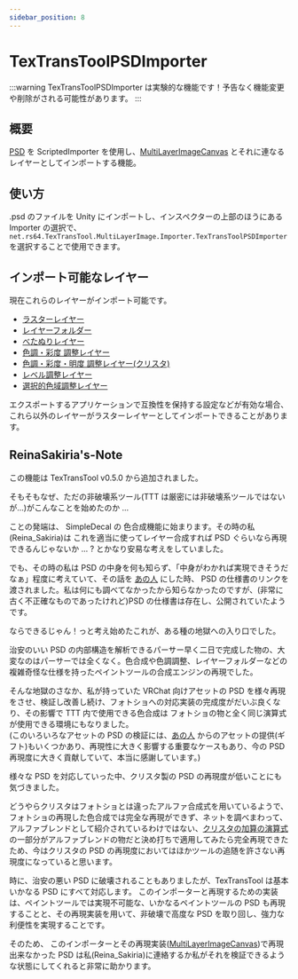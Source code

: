 ```yaml
---
sidebar_position: 8
---
```


# TexTransToolPSDImporter

:::warning
TexTransToolPSDImporter は実験的な機能です！予告なく機能変更や削除がされる可能性があります。
:::

## 概要

[PSD](https://www.adobe.com/devnet-apps/photoshop/fileformatashtml/) を ScriptedImporter を使用し、[MultiLayerImageCanvas](/docs/Reference/MultiLayerImageCanvas) とそれに連なるレイヤーとしてインポートする機能。

## 使い方

.psd のファイルを Unity にインポートし、インスペクターの上部のほうにある Importer の選択で、 `net.rs64.TexTransTool.MultiLayerImage.Importer.TexTransToolPSDImporter` を選択することで使用できます。

## インポート可能なレイヤー

現在これらのレイヤーがインポート可能です。

- [ラスターレイヤー](/docs/Reference/MultiLayerImageCanvas/RasterImportedLayer)
- [レイヤーフォルダー](/docs/Reference/MultiLayerImageCanvas/LayerFolder)
- [べたぬりレイヤー](/docs/Reference/MultiLayerImageCanvas/SolidColorLayer)
- [色調・彩度 調整レイヤー](/docs/Reference/MultiLayerImageCanvas/HSLAdjustmentLayer)
- [色調・彩度・明度 調整レイヤー(クリスタ)](/docs/Reference/MultiLayerImageCanvas/HSVAdjustmentLayer.md)
- [レベル調整レイヤー](/docs/Reference/MultiLayerImageCanvas/LevelAdjustmentLayer)
- [選択的色域調整レイヤー](/docs/Reference/MultiLayerImageCanvas/SelectiveColoringAdjustmentLayer)

エクスポートするアプリケーションで互換性を保持する設定などが有効な場合、これら以外のレイヤーがラスターレイヤーとしてインポートできることがあります。

## ReinaSakiria's-Note

この機能は TexTransTool v0.5.0 から追加されました。

そもそもなぜ、ただの非破壊系ツール(TTT は厳密には非破壊系ツールではないが...)がこんなことを始めたのか ...

ことの発端は、 SimpleDecal の 色合成機能に始まります。その時の私(Reina_Sakiria)は これを適当に使ってレイヤー合成すれば PSD ぐらいなら再現できるんじゃないか ... ? とかなり安易な考えをしていました。

でも、その時の私は PSD の中身を何も知らず、「中身がわかれば実現できそうだなぁ」程度に考えていて、その話を [あの人](https://github.com/bdunderscore) にした時、 PSD の仕様書のリンクを渡されました。私は何にも調べてなかったから知らなかったのですが、(非常に古く不正確なものであったけれど)PSD の仕様書は存在し、公開されていたようです。

ならできるじゃん！っと考え始めたこれが、ある種の地獄への入り口でした。

治安のいい PSD の内部構造を解析できるパーサー早く二日で完成した物の、大変なのはパーサーでは全くなく。色合成や色調調整、レイヤーフォルダーなどの複雑奇怪な仕様を持ったペイントツールの合成エンジンの再現でした。

そんな地獄のさなか、私が持っていた VRChat 向けアセットの PSD を様々再現をさせ、検証し改善し続け、フォトショへの対応実装の完成度がだいぶ良くなり、その影響で TTT 内で使用できる色合成は フォトショの物と全く同じ演算式が使用できる環境にもなりました。  
(このいろいろなアセットの PSD の検証には、[あの人](https://github.com/bdunderscore) からのアセットの提供(ギフト)もいくつかあり、再現性に大きく影響する重要なケースもあり、今の PSD 再現度に大きく貢献していて、本当に感謝しています。)

様々な PSD を対応していった中、クリスタ製の PSD の再現度が低いことにも気づきました。

どうやらクリスタはフォトショとは違ったアルファ合成式を用いているようで、フォトショの再現した色合成では完全な再現ができず、ネットを調べまわって、アルファブレンドとして紹介されているわけではない、[クリスタの加算の演算式](https://qiita.com/kerupani129/items/215b1f973672452f2d2f#3-clip-studio-paint-%E3%81%A7%E3%81%AE%E5%BC%8F-%E6%8E%A8%E5%AE%9A)の一部分がアルファブレンドの物だと決め打ちで適用してみたら完全再現できたため、今はクリスタの PSD の再現度においてはほかツールの追随を許さない再現度になっていると思います。

時に、治安の悪い PSD に破壊されることもありましたが、TexTransTool は基本いかなる PSD にすべて対応します。
このインポーターと再現するための実装は、ペイントツールでは実現不可能な、いかなるペイントツールの PSD も再現することと、その再現実装を用いて、非破壊で高度な PSD を取り回し、強力な利便性を実現することです。

そのため、 このインポーターとその再現実装([MultiLayerImageCanvas](/docs/Reference/MultiLayerImageCanvas))で再現出来なかった PSD は私(Reina_Sakiria)に連絡するか私がそれを検証できるような状態にしてくれると非常に助かります。
